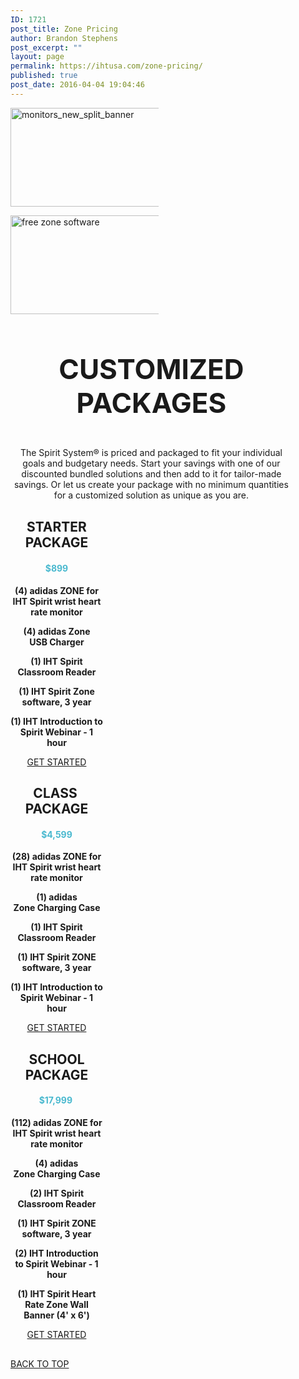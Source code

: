 ```yaml
---
ID: 1721
post_title: Zone Pricing
author: Brandon Stephens
post_excerpt: ""
layout: page
permalink: https://ihtusa.com/zone-pricing/
published: true
post_date: 2016-04-04 19:04:46
---
```

<div id="pl-1721"  class="panel-layout" ><div id="pg-1721-0"  class="panel-grid panel-no-style"  data-style="{&quot;background_display&quot;:&quot;tile&quot;}" ><div id="pgc-1721-0-0"  class="panel-grid-cell"  data-weight="0.5" ><div id="panel-1721-0-0-0" class="so-panel widget widget_black-studio-tinymce widget_black_studio_tinymce panel-first-child panel-last-child" data-index="0" data-style="{&quot;background_image_attachment&quot;:false,&quot;background_display&quot;:&quot;tile&quot;,&quot;featured_widgets&quot;:&quot;&quot;,&quot;bigger_title&quot;:&quot;&quot;}" ><div class="textwidget"><p><a href="https://ihtusa.com/monitors_new_split_banner/"><img class="wp-image-2848  alignright" src="https://ihtusa.com/wp-content/uploads/2017/01/monitors_new_split_banner.jpg" alt="monitors_new_split_banner" width="419" height="158" /></a></p></div></div></div><div id="pgc-1721-0-1"  class="panel-grid-cell"  data-weight="0.5" ><div id="panel-1721-0-1-0" class="so-panel widget widget_black-studio-tinymce widget_black_studio_tinymce panel-first-child panel-last-child" data-index="1" data-style="{&quot;background_image_attachment&quot;:false,&quot;background_display&quot;:&quot;tile&quot;,&quot;featured_widgets&quot;:&quot;&quot;,&quot;bigger_title&quot;:&quot;&quot;}" ><div class="textwidget"><p><a href="https://ihtusa.com/wp-content/uploads/2016/04/Free-Zone_Website_newlockup_website.jpg"><img class="alignleft size-full wp-image-5505" src="https://ihtusa.com/wp-content/uploads/2016/04/Free-Zone_Website_newlockup_website.jpg" alt="free zone software" width="419" height="158" /></a></p></div></div></div></div><div id="pg-1721-1"  class="panel-grid panel-no-style"  data-style="{&quot;background_display&quot;:&quot;tile&quot;}" ><div id="pgc-1721-1-0"  class="panel-grid-cell panel-grid-cell-empty"  data-weight="0.049751243782" ></div><div id="pgc-1721-1-1"  class="panel-grid-cell panel-grid-cell-mobile-last"  data-weight="0.900497512436" ><div id="panel-1721-1-1-0" class="so-panel widget widget_black-studio-tinymce widget_black_studio_tinymce panel-first-child panel-last-child" data-index="2" data-style="{&quot;background_display&quot;:&quot;tile&quot;,&quot;featured_widgets&quot;:&quot;&quot;,&quot;bigger_title&quot;:true}" ><div class="widget-title--big panel-widget-style panel-widget-style-for-1721-1-1-0" ><div class="textwidget"><h3 style="text-align: center; font-size: 44px;">CUSTOMIZED PACKAGES</h3><p style="text-align: center;">The Spirit System® is priced and packaged to fit your individual goals and budgetary needs. Start your savings with one of our discounted bundled solutions and then add to it for tailor-made savings. Or let us create your package with no minimum quantities for a customized solution as unique as you are.</p></div></div></div></div><div id="pgc-1721-1-2"  class="panel-grid-cell panel-grid-cell-empty"  data-weight="0.049751243782" ></div></div><div id="pg-1721-2"  class="panel-grid panel-no-style"  data-style="{&quot;background_display&quot;:&quot;tile&quot;}" ><div id="pgc-1721-2-0"  class="panel-grid-cell"  data-weight="0.333333333333" ><div id="panel-1721-2-0-0" class="so-panel widget widget_black-studio-tinymce widget_black_studio_tinymce panel-first-child panel-last-child" data-index="3" data-style="{&quot;background_display&quot;:&quot;tile&quot;,&quot;featured_widgets&quot;:true,&quot;bigger_title&quot;:&quot;&quot;}" ><div class="featured-widget panel-widget-style panel-widget-style-for-1721-2-0-0" ><div class="textwidget"><h2 style="text-align: center;">STARTER PACKAGE</h2><h4 style="text-align: center;"><strong><span style="color: #4ab9cf;">$899</span></strong></h4><p style="text-align: center;"><strong>(4) adidas ZONE for IHT Spirit wrist heart rate monitor</strong></p><p style="text-align: center;"><strong>(4) adidas Zone USB Charger</strong></p><p style="text-align: center;"><strong>(1) IHT Spirit Classroom Reader</strong></p><p style="text-align: center;"><strong>(1) IHT Spirit Zone software, 3 year</strong></p><p style="text-align: center;"><strong>(1) IHT Introduction to Spirit Webinar - 1 hour</strong></p><p style="text-align: center;"><a class="btn    btn-primary" href="http://ihtusa.com/request-a-quote/" target="_self">GET STARTED</a></p>

</div></div></div></div><div id="pgc-1721-2-1"  class="panel-grid-cell"  data-weight="0.333333333333" ><div id="panel-1721-2-1-0" class="so-panel widget widget_black-studio-tinymce widget_black_studio_tinymce panel-first-child panel-last-child" data-index="4" data-style="{&quot;background_display&quot;:&quot;tile&quot;,&quot;featured_widgets&quot;:true,&quot;bigger_title&quot;:&quot;&quot;}" ><div class="featured-widget panel-widget-style panel-widget-style-for-1721-2-1-0" ><div class="textwidget"><h2 style="text-align: center;">CLASS <br />PACKAGE</h2><h4 style="text-align: center;"><span style="color: #4ab9cf;">$4,599</span></h4><p style="text-align: center;"><strong>(28) adidas ZONE for IHT Spirit wrist heart rate monitor</strong></p><p style="text-align: center;"><strong>(1) adidas Zone Charging Case</strong></p><p style="text-align: center;"><strong>(1) IHT Spirit Classroom Reader</strong></p><p style="text-align: center;"><strong>(1) IHT Spirit ZONE software, 3 year</strong></p><p style="text-align: center;"><strong>(1) IHT Introduction to Spirit Webinar - 1 hour</strong></p><p style="text-align: center;"><a class="btn    btn-primary" href="http://ihtusa.com/request-a-quote/" target="_self">GET STARTED</a></p>

</div></div></div></div><div id="pgc-1721-2-2"  class="panel-grid-cell"  data-weight="0.333333333333" ><div id="panel-1721-2-2-0" class="so-panel widget widget_black-studio-tinymce widget_black_studio_tinymce panel-first-child panel-last-child" data-index="5" data-style="{&quot;background_display&quot;:&quot;tile&quot;,&quot;featured_widgets&quot;:true,&quot;bigger_title&quot;:&quot;&quot;}" ><div class="featured-widget panel-widget-style panel-widget-style-for-1721-2-2-0" ><div class="textwidget"><h2 style="text-align: center;">SCHOOL <br />PACKAGE</h2><h4 style="text-align: center;"><span style="color: #4ab9cf;">$17,999</span> </h4><p style="text-align: center;"><strong>(112) adidas ZONE for IHT Spirit wrist heart rate monitor</strong></p><p style="text-align: center;"><strong>(4) adidas Zone Charging Case</strong></p><p style="text-align: center;"><strong>(2) IHT Spirit Classroom Reader</strong></p><p style="text-align: center;"><strong>(1) IHT Spirit ZONE software, 3 year</strong></p><p style="text-align: center;"><strong>(2) IHT Introduction to Spirit Webinar - 1 hour</strong></p><p style="text-align: center;"><strong>(1) IHT Spirit Heart Rate Zone Wall Banner (4' x 6')</strong></p><p style="text-align: center;"><a class="btn    btn-primary" href="http://ihtusa.com/request-a-quote/" target="_self">GET STARTED</a></p></div></div></div></div></div><div id="pg-1721-3"  class="panel-grid panel-no-style"  data-style="{&quot;background_display&quot;:&quot;tile&quot;}" ><div id="pgc-1721-3-0"  class="panel-grid-cell"  data-weight="1" ><div id="panel-1721-3-0-0" class="so-panel widget widget_pw_call_to_action widget-call-to-action panel-first-child panel-last-child" data-index="6" data-style="{&quot;background_display&quot;:&quot;tile&quot;,&quot;featured_widgets&quot;:&quot;&quot;,&quot;bigger_title&quot;:&quot;&quot;}" >				<div class="call-to-action">
					<div class="call-to-action__text">
											</div>
					<div class="call-to-action__button">
						<a href="#TOP">BACK TO TOP</a>					</div>
				</div>
			</div></div></div></div>

<style type="text/css" class="panels-style" data-panels-style-for-post="1721">@import url(https://ihtusa.com/wp-content/plugins/siteorigin-panels/inc/../css/front-flex.css); #pgc-1721-0-0 , #pgc-1721-0-1 { width:50%;width:calc(50% - ( 0.5 * 30px ) ) } #pg-1721-0 , #pg-1721-1 , #pg-1721-2 , #pl-1721 .so-panel { margin-bottom:30px } #pgc-1721-1-0 , #pgc-1721-1-2 { width:4.9751%;width:calc(4.9751% - ( 0.950248756218 * 30px ) ) } #pgc-1721-1-1 { width:90.0498%;width:calc(90.0498% - ( 0.099502487564 * 30px ) ) } #pgc-1721-2-0 , #pgc-1721-2-1 , #pgc-1721-2-2 { width:33.3333%;width:calc(33.3333% - ( 0.666666666667 * 30px ) ) } #pgc-1721-3-0 { width:100%;width:calc(100% - ( 0 * 30px ) ) } #pl-1721 .so-panel:last-child { margin-bottom:0px } @media (max-width:780px){ #pg-1721-0.panel-no-style, #pg-1721-0.panel-has-style > .panel-row-style , #pg-1721-1.panel-no-style, #pg-1721-1.panel-has-style > .panel-row-style , #pg-1721-2.panel-no-style, #pg-1721-2.panel-has-style > .panel-row-style , #pg-1721-3.panel-no-style, #pg-1721-3.panel-has-style > .panel-row-style { -webkit-flex-direction:column;-ms-flex-direction:column;flex-direction:column } #pg-1721-0 .panel-grid-cell , #pg-1721-1 .panel-grid-cell , #pg-1721-2 .panel-grid-cell , #pg-1721-3 .panel-grid-cell { margin-right:0 } #pg-1721-0 .panel-grid-cell , #pg-1721-1 .panel-grid-cell , #pg-1721-2 .panel-grid-cell , #pg-1721-3 .panel-grid-cell { width:100% } #pgc-1721-0-0 , #pgc-1721-1-0 , #pgc-1721-1-1 , #pgc-1721-2-0 , #pgc-1721-2-1 { margin-bottom:30px } #pl-1721 .panel-grid-cell { padding:0 } #pl-1721 .panel-grid .panel-grid-cell-empty { display:none } #pl-1721 .panel-grid .panel-grid-cell-mobile-last { margin-bottom:0px }  } </style>